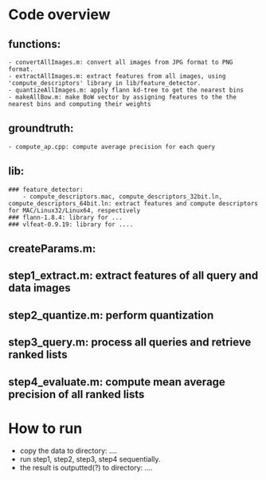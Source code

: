 # Code overview
## functions:
	- convertAllImages.m: convert all images from JPG format to PNG format.
	- extractAllImages.m: extract features from all images, using 'compute_descriptors' library in lib/feature_detector.
	- quantizeAllImages.m: apply flann kd-tree to get the nearest bins
	- makeAllBow.m: make BoW vector by assigning features to the the nearest bins and computing their weights
## groundtruth:
	- compute_ap.cpp: compute average precision for each query
## lib:
	### feature_detector:
		- compute_descriptors.mac, compute_descriptors_32bit.ln, compute_descriptors_64bit.ln: extract features and compute descriptors for MAC/Linux32/Linux64, respectively
	### flann-1.8.4: library for ...
	### vlfeat-0.9.19: library for ....
## createParams.m: 
## step1_extract.m: extract features of all query and data images
## step2_quantize.m: perform quantization
## step3_query.m: process all queries and retrieve ranked lists
## step4_evaluate.m: compute mean average precision of all ranked lists

# How to run
- copy the data to directory: ....
- run step1, step2, step3, step4 sequentially.
- the result is outputted(?) to directory: ....
